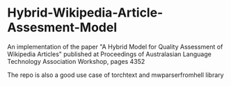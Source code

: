 # Hybrid-Wikipedia-Article-Assesment-Model
An implementation of the paper "A Hybrid Model for Quality Assessment of Wikipedia Articles" published at Proceedings of Australasian Language Technology Association Workshop, pages 4352

The repo is also a good use case of torchtext and mwparserfromhell library
